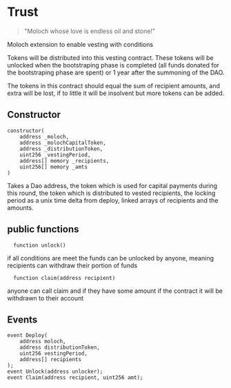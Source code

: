 # Trust
> "Moloch whose love is endless oil and stone!"

Moloch extension to enable vesting with conditions

Tokens will be distributed into this vesting contract. These tokens will be unlocked when the bootstraping phase is completed (all funds donated for the bootstraping phase are spent) or 1 year after the summoning of the DAO.

The tokens in this contract should equal the sum of recipient amounts, and extra will be lost, if to little it will be insolvent but more tokens can be added.

## Constructor

    constructor(
        address _moloch,
        address _molochCapitalToken,
        address _distributionToken,
        uint256 _vestingPeriod,
        address[] memory _recipients,
        uint256[] memory _amts
    )
    
Takes a Dao address, the token which is used for capital payments during this round, the token which is distributed to vested recipients, the locking period as a unix time delta from deploy, linked arrays of recipients and the amounts.

## public functions

`  function unlock()`

if all conditions are meet the funds can be unlocked by anyone, meaning recipients can withdraw their portion of funds

`  function claim(address recipient)`

anyone can call claim and if they have some amount if the contract it will be withdrawn to their account

## Events

    event Deploy(
        address moloch,
        address distributionToken,
        uint256 vestingPeriod,
        address[] recipients
    );
    event Unlock(address unlocker);
    event Claim(address recipient, uint256 amt);
